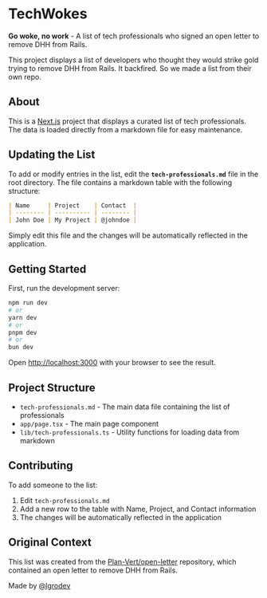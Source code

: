# TechWokes

**Go woke, no work** - A list of tech professionals who signed an open letter to remove DHH from Rails.

This project displays a list of developers who thought they would strike gold trying to remove DHH from Rails. It backfired. So we made a list from their own repo.

## About

This is a [Next.js](https://nextjs.org) project that displays a curated list of tech professionals. The data is loaded directly from a markdown file for easy maintenance.

## Updating the List

To add or modify entries in the list, edit the **`tech-professionals.md`** file in the root directory. The file contains a markdown table with the following structure:

```markdown
| Name     | Project    | Contact  |
| -------- | ---------- | -------- |
| John Doe | My Project | @johndoe |
```

Simply edit this file and the changes will be automatically reflected in the application.

## Getting Started

First, run the development server:

```bash
npm run dev
# or
yarn dev
# or
pnpm dev
# or
bun dev
```

Open [http://localhost:3000](http://localhost:3000) with your browser to see the result.

## Project Structure

- `tech-professionals.md` - The main data file containing the list of professionals
- `app/page.tsx` - The main page component
- `lib/tech-professionals.ts` - Utility functions for loading data from markdown

## Contributing

To add someone to the list:

1. Edit `tech-professionals.md`
2. Add a new row to the table with Name, Project, and Contact information
3. The changes will be automatically reflected in the application

## Original Context

This list was created from the [Plan-Vert/open-letter](https://github.com/Plan-Vert/open-letter) repository, which contained an open letter to remove DHH from Rails.

Made by [@lgrodev](https://twitter.com/lgrodev)
